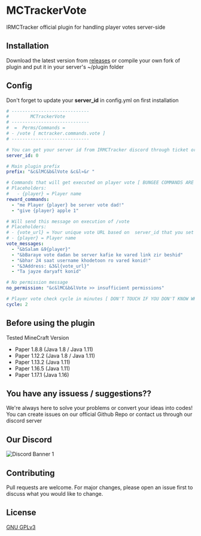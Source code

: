 # MCTrackerVote

IRMCTracker official plugin for handling player votes server-side

## Installation

Download the latest version from [releases](https://github.com/Alijkaz/MCTrackerVote/releases) or compile your own fork of plugin and put it in your server's ~/plugin folder 

## Config
Don't forget to update your **server_id** in config.yml on first installation
```yaml
# -----------------------------
#        MCTrackerVote
# -----------------------------
#  =  Perms/Commands =
# - /vote [ mctracker.commands.vote ]
# -----------------------------

# You can get your server id from IRMCTracker discord through ticket or our public API (If you know about it)
server_id: 0

# Main plugin prefix
prefix: "&c&lMC&b&lVote &c&l»&r "

# Commands that will get executed on player vote [ BUNGEE COMMANDS ARE NOT SUPPORTED FOR NOW ]
# Placeholders:
#   - {player} = Player name
reward_commands:
  - "me Player {player} be server vote dad!"
  - "give {player} apple 1"

# Will send this message on execution of /vote
# Placeholders:
# - {vote_url} = Your unique vote URL based on  server_id that you set above
# - {player} = Player name
vote_messages:
  - "&bSalam &9{player}"
  - "&bBaraye vote dadan be server kafie ke vared link zir beshid"
  - "&bhar 24 saat username khodetoon ro vared konid!"
  - "&3Address: &3&l{vote_url}"
  - "Ta jayze daryaft konid"

# No permission message
no_permission: "&c&lMC&b&lVote >> insufficient permissions"

# Player vote check cycle in minutes [ DON'T TOUCH IF YOU DON'T KNOW WHAT YOU'RE DOING ]
cycle: 2
```
## Before using the plugin
Tested MineCraft Version
   - Paper 1.8.8 (Java 1.8 / Java 1.11)
   - Paper 1.12.2 (Java 1.8 / Java 1.11)
   - Paper 1.13.2 (Java 1.11)
   - Paper 1.16.5 (Java 1.11)
   - Paper 1.17.1 (Java 1.16)

## You have any issuess / suggestions??

We're always here to solve your problems or convert your ideas into codes! You can create issues on our official Github Repo or contact us through our discord server

## Our Discord
<img src="https://discordapp.com/api/guilds/866287155641843722/widget.png?style=banner1" alt="Discord Banner 1"/>


## Contributing

Pull requests are welcome. For major changes, please open an issue first to discuss what you would like to change.

## License
[GNU GPLv3](https://choosealicense.com/licenses/gpl-3.0/)